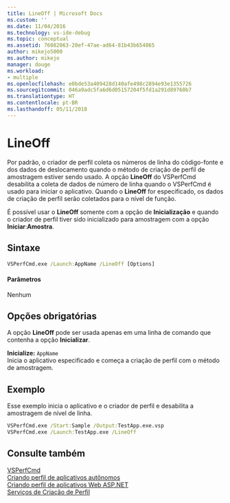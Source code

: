 ```yaml
---
title: LineOff | Microsoft Docs
ms.custom: ''
ms.date: 11/04/2016
ms.technology: vs-ide-debug
ms.topic: conceptual
ms.assetid: 76082063-20ef-47ae-ad64-81b43b654865
author: mikejo5000
ms.author: mikejo
manager: douge
ms.workload:
- multiple
ms.openlocfilehash: e0bde53a409428d140afe498c2894e93e1355726
ms.sourcegitcommit: 046a9adc5fa6d6d05157204f5fd1a291d89760b7
ms.translationtype: HT
ms.contentlocale: pt-BR
ms.lasthandoff: 05/11/2018
---
```

# <a name="lineoff"></a>LineOff
Por padrão, o criador de perfil coleta os números de linha do código-fonte e dos dados de deslocamento quando o método de criação de perfil de amostragem estiver sendo usado. A opção **LineOff** do VSPerfCmd desabilita a coleta de dados de número de linha quando o VSPerfCmd é usado para iniciar o aplicativo. Quando o **LineOff** for especificado, os dados de criação de perfil serão coletados para o nível de função.  
  
 É possível usar o **LineOff** somente com a opção de **Inicialização** e quando o criador de perfil tiver sido inicializado para amostragem com a opção **Iniciar**:**Amostra**.  
  
## <a name="syntax"></a>Sintaxe  
  
```cmd  
VSPerfCmd.exe /Launch:AppName /LineOff [Options]  
```  
  
#### <a name="parameters"></a>Parâmetros  
 Nenhum  
  
## <a name="required-options"></a>Opções obrigatórias  
 A opção **LineOff** pode ser usada apenas em uma linha de comando que contenha a opção **Inicializar**.  
  
 **Inicialize:** `AppName`  
 Inicia o aplicativo especificado e começa a criação de perfil com o método de amostragem.  
  
## <a name="example"></a>Exemplo  
 Esse exemplo inicia o aplicativo e o criador de perfil e desabilita a amostragem de nível de linha.  
  
```cmd  
VSPerfCmd.exe /Start:Sample /Output:TestApp.exe.vsp  
VSPerfCmd.exe /Launch:TestApp.exe /LineOff  
```  
  
## <a name="see-also"></a>Consulte também  
 [VSPerfCmd](../profiling/vsperfcmd.md)   
 [Criando perfil de aplicativos autônomos](../profiling/command-line-profiling-of-stand-alone-applications.md)   
 [Criando perfil de aplicativos Web ASP.NET](../profiling/command-line-profiling-of-aspnet-web-applications.md)   
 [Serviços de Criação de Perfil](../profiling/command-line-profiling-of-services.md)